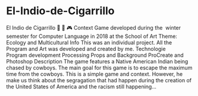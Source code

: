 # El-Indio-de-Cigarrillo
El Indio de Cigarrillo 🐴 🍂 🎮 Context Game developed during the  winter semester for Computer Language in 2018 at the School of Art Theme: Ecology and Multicultural Info This was an individual project. All the Program and Art was developed and created by me. Technologie Program development Processing Props and Background ProCreate and Photoshop Description The game features a Native American Indian being chased by cowboys. The main goal for this game is to escape the maximum time from the cowboys. This is a simple game and context. However, he make us think about the segragation that had happen during the creation of the United States of America and the racism still happening...

